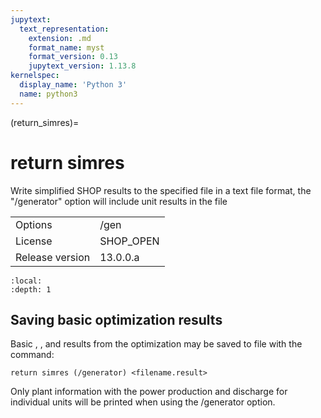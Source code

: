 ```yaml
---
jupytext:
  text_representation:
    extension: .md
    format_name: myst
    format_version: 0.13
    jupytext_version: 1.13.8
kernelspec:
  display_name: 'Python 3'
  name: python3
---
```


(return_simres)=
# return simres
Write simplified SHOP results to the specified file in a text file format, the "/generator" option will include unit results in the file

|   |   |
|---|---|
|Options|/gen|
|License|SHOP_OPEN|
|Release version|13.0.0.a|

```{contents}
:local:
:depth: 1
```

## Saving basic optimization results
Basic [](reservoir), [](gate), [](plant) and [](market) results from the optimization may be saved to file with the command:
```
return simres (/generator) <filename.result>
```

Only plant information with the power production and discharge for individual units will be printed when using the /generator option.



